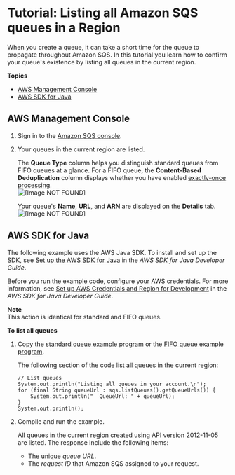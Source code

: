 # Tutorial: Listing all Amazon SQS queues in a Region<a name="sqs-list-all-queues"></a>

When you create a queue, it can take a short time for the queue to propagate throughout Amazon SQS\. In this tutorial you learn how to confirm your queue's existence by listing all queues in the current region\.

**Topics**
+ [AWS Management Console](#list-all-queues-console)
+ [AWS SDK for Java](#list-all-queues-java)

## AWS Management Console<a name="list-all-queues-console"></a>

1. Sign in to the [Amazon SQS console](https://console.aws.amazon.com/sqs/)\.

1. Your queues in the current region are listed\.

   The **Queue Type** column helps you distinguish standard queues from FIFO queues at a glance\. For a FIFO queue, the **Content\-Based Deduplication** column displays whether you have enabled [exactly\-once processing](FIFO-queues.md#FIFO-queues-exactly-once-processing)\.  
![\[Image NOT FOUND\]](http://docs.aws.amazon.com/AWSSimpleQueueService/latest/SQSDeveloperGuide/images/sqs-tutorials-creating-queue-queue-type-content-based-deduplication-columns.png)

   Your queue's **Name**, **URL**, and **ARN** are displayed on the **Details** tab\.  
![\[Image NOT FOUND\]](http://docs.aws.amazon.com/AWSSimpleQueueService/latest/SQSDeveloperGuide/images/sqs-tutorials-creating-queue-details-url-arn.png)

## AWS SDK for Java<a name="list-all-queues-java"></a>

 The following example uses the AWS Java SDK\. To install and set up the SDK, see [Set up the AWS SDK for Java](https://docs.aws.amazon.com/sdk-for-java/v1/developer-guide/setup-install.html) in the *AWS SDK for Java Developer Guide*\.

Before you run the example code, configure your AWS credentials\. For more information, see [Set up AWS Credentials and Region for Development](https://docs.aws.amazon.com/sdk-for-java/v1/developer-guide/setup-credentials.html) in the *AWS SDK for Java Developer Guide*\. 

**Note**  
This action is identical for standard and FIFO queues\.

**To list all queues**

1. Copy the [standard queue example program](standard-queues-getting-started-java.md) or the [FIFO queue example program](FIFO-queues-getting-started-java.md)\.

   The following section of the code list all queues in the current region:

   ```
   // List queues
   System.out.println("Listing all queues in your account.\n");
   for (final String queueUrl : sqs.listQueues().getQueueUrls()) {
       System.out.println("  QueueUrl: " + queueUrl);
   }
   System.out.println();
   ```

1. Compile and run the example\.

   All queues in the current region created using API version 2012\-11\-05 are listed\. The response include the following items:
   + The unique *queue URL*\.
   + The *request ID* that Amazon SQS assigned to your request\.